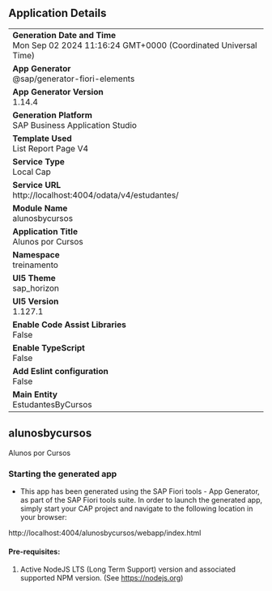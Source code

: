 ## Application Details
|               |
| ------------- |
|**Generation Date and Time**<br>Mon Sep 02 2024 11:16:24 GMT+0000 (Coordinated Universal Time)|
|**App Generator**<br>@sap/generator-fiori-elements|
|**App Generator Version**<br>1.14.4|
|**Generation Platform**<br>SAP Business Application Studio|
|**Template Used**<br>List Report Page V4|
|**Service Type**<br>Local Cap|
|**Service URL**<br>http://localhost:4004/odata/v4/estudantes/|
|**Module Name**<br>alunosbycursos|
|**Application Title**<br>Alunos por Cursos|
|**Namespace**<br>treinamento|
|**UI5 Theme**<br>sap_horizon|
|**UI5 Version**<br>1.127.1|
|**Enable Code Assist Libraries**<br>False|
|**Enable TypeScript**<br>False|
|**Add Eslint configuration**<br>False|
|**Main Entity**<br>EstudantesByCursos|

## alunosbycursos

Alunos por Cursos

### Starting the generated app

-   This app has been generated using the SAP Fiori tools - App Generator, as part of the SAP Fiori tools suite.  In order to launch the generated app, simply start your CAP project and navigate to the following location in your browser:

http://localhost:4004/alunosbycursos/webapp/index.html

#### Pre-requisites:

1. Active NodeJS LTS (Long Term Support) version and associated supported NPM version.  (See https://nodejs.org)


